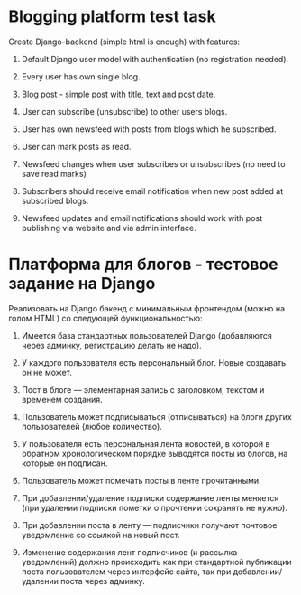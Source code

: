 Blogging platform test task
===========

Create Django-backend (simple html is enough) with features:

1. Default Django user model with authentication (no registration needed).

2. Every user has own single blog.

3. Blog post - simple post with title, text and post date.

4. User can subscribe (unsubscribe) to other users blogs.

5. User has own newsfeed with posts from blogs which he subscribed.

6. User can mark posts as read.

7. Newsfeed changes when user subscribes or unsubscribes (no need to save read marks)

8. Subscribers should receive email notification when new post added at subscribed blogs.

9. Newsfeed updates and email notifications should work with post publishing via website and via admin interface.


Платформа для блогов - тестовое задание на Django
===========

Реализовать на Django бэкенд с минимальным фронтендом (можно на голом HTML) со следующей функциональностью:

1. Имеется база стандартных пользователей Django (добавляются через админку, регистрацию делать не надо).

2. У каждого пользователя есть персональный блог. Новые создавать он не может.

3. Пост в блоге — элементарная запись с заголовком, текстом и временем создания.

4. Пользователь может подписываться (отписываться) на блоги других пользователей (любое количество).

5. У пользователя есть персональная лента новостей, в которой в обратном хронологическом порядке выводятся посты из блогов, на которые он подписан.

6. Пользователь может помечать посты в ленте прочитанными.

7. При добавлении/удаление подписки содержание ленты меняется (при удалении подписки пометки о прочтении сохранять не нужно).

8. При добавлении поста в ленту — подписчики получают почтовое уведомление со ссылкой на новый пост.

9. Изменение содержания лент подписчиков (и рассылка уведомлений) должно происходить как при стандартной публикации поста пользователем через интерфейс сайта, так при добавлении/удалении поста через админку.
